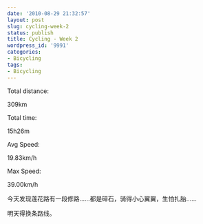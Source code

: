 ```yaml
---
date: '2010-08-29 21:32:57'
layout: post
slug: cycling-week-2
status: publish
title: Cycling - Week 2
wordpress_id: '9991'
categories:
- Bicycling
tags:
- Bicycling
---
```


Total distance:

309km

  

Total time:

15h26m

  

Avg Speed:

19.83km/h

  

Max Speed:

39.00km/h

  

今天发现莲花路有一段修路……都是碎石，骑得小心翼翼，生怕扎胎……

明天得换条路线。
